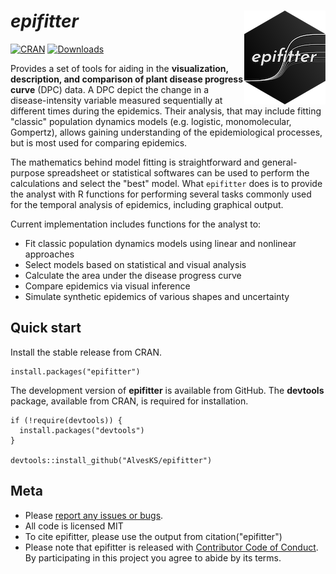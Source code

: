 # *epifitter* <img src="man/figures/logo.png" align="right"/>

[![CRAN](https://www.r-pkg.org/badges/version/epifitter)](https://CRAN.R-project.org/package=epifitter) [![Downloads](https://cranlogs.r-pkg.org/badges/grand-total/epifitter)](https://CRAN.R-project.org/package=epifitter)

Provides a set of tools for aiding in the **visualization, description, and comparison of plant disease progress curve** (DPC) data. A DPC depict the change in a disease-intensity variable measured sequentially at different times during the epidemics. Their analysis, that may include fitting "classic" population dynamics models (e.g. logistic, monomolecular, Gompertz), allows gaining understanding of the epidemiological processes, but is most used for comparing epidemics.

The mathematics behind model fitting is straightforward and general-purpose spreadsheet or statistical softwares can be used to perform the calculations and select the "best" model. What `epifitter` does is to provide the analyst with R functions for performing several tasks commonly used for the temporal analysis of epidemics, including graphical output.

Current implementation includes functions for the analyst to:

-   Fit classic population dynamics models using linear and nonlinear approaches
-   Select models based on statistical and visual analysis
-   Calculate the area under the disease progress curve
-   Compare epidemics via visual inference
-   Simulate synthetic epidemics of various shapes and uncertainty

## Quick start

Install the stable release from CRAN.

``` {.r}
install.packages("epifitter")
```

The development version of **epifitter** is available from GitHub. The **devtools** package, available from CRAN, is required for installation.

``` {.r}
if (!require(devtools)) {
  install.packages("devtools")
}

devtools::install_github("AlvesKS/epifitter")
```

## Meta

-   Please [report any issues or bugs](https://github.com/AlvesKS/epifitter/issues).
-   All code is licensed MIT
-   To cite epifitter, please use the output from citation("epifitter")
-   Please note that epifitter is released with [Contributor Code of Conduct](https://alvesks.github.io/epifitter/CODE_OF_CONDUCT.html). By participating in this project you agree to abide by its terms.
